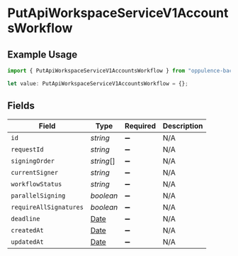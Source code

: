 # PutApiWorkspaceServiceV1AccountsWorkflow

## Example Usage

```typescript
import { PutApiWorkspaceServiceV1AccountsWorkflow } from "oppulence-backend-sdk/models/operations";

let value: PutApiWorkspaceServiceV1AccountsWorkflow = {};
```

## Fields

| Field                                                                                         | Type                                                                                          | Required                                                                                      | Description                                                                                   |
| --------------------------------------------------------------------------------------------- | --------------------------------------------------------------------------------------------- | --------------------------------------------------------------------------------------------- | --------------------------------------------------------------------------------------------- |
| `id`                                                                                          | *string*                                                                                      | :heavy_minus_sign:                                                                            | N/A                                                                                           |
| `requestId`                                                                                   | *string*                                                                                      | :heavy_minus_sign:                                                                            | N/A                                                                                           |
| `signingOrder`                                                                                | *string*[]                                                                                    | :heavy_minus_sign:                                                                            | N/A                                                                                           |
| `currentSigner`                                                                               | *string*                                                                                      | :heavy_minus_sign:                                                                            | N/A                                                                                           |
| `workflowStatus`                                                                              | *string*                                                                                      | :heavy_minus_sign:                                                                            | N/A                                                                                           |
| `parallelSigning`                                                                             | *boolean*                                                                                     | :heavy_minus_sign:                                                                            | N/A                                                                                           |
| `requireAllSignatures`                                                                        | *boolean*                                                                                     | :heavy_minus_sign:                                                                            | N/A                                                                                           |
| `deadline`                                                                                    | [Date](https://developer.mozilla.org/en-US/docs/Web/JavaScript/Reference/Global_Objects/Date) | :heavy_minus_sign:                                                                            | N/A                                                                                           |
| `createdAt`                                                                                   | [Date](https://developer.mozilla.org/en-US/docs/Web/JavaScript/Reference/Global_Objects/Date) | :heavy_minus_sign:                                                                            | N/A                                                                                           |
| `updatedAt`                                                                                   | [Date](https://developer.mozilla.org/en-US/docs/Web/JavaScript/Reference/Global_Objects/Date) | :heavy_minus_sign:                                                                            | N/A                                                                                           |